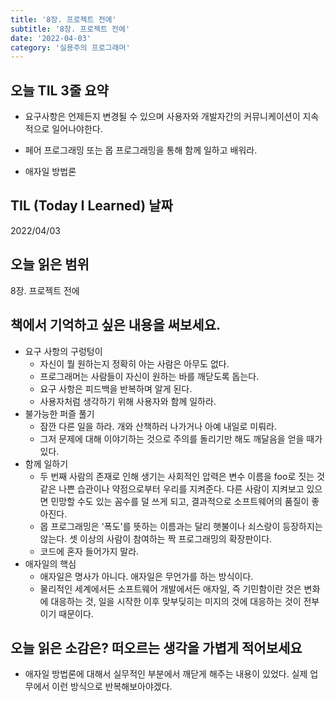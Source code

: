 ```yaml
---
title: '8장. 프로젝트 전에'
subtitle: '8장. 프로젝트 전에'
date: '2022-04-03'
category: '실용주의 프로그래머'
---
```


## 오늘 TIL 3줄 요약

- 요구사항은 언제든지 변경될 수 있으며 사용자와 개발자간의 커뮤니케이션이 지속적으로 일어나야한다.

- 페어 프로그래밍 또는 몹 프로그래밍을 통해 함께 일하고 배워라.

- 애자일 방법론

## TIL (Today I Learned) 날짜

2022/04/03

## 오늘 읽은 범위

8장. 프로젝트 전에

## 책에서 기억하고 싶은 내용을 써보세요.

- 요구 사항의 구렁텅이
  - 자신이 뭘 원하는지 정확히 아는 사람은 아무도 없다.
  - 프로그래머는 사람들이 자신이 원하는 바를 깨닫도록 돕는다.
  - 요구 사항은 피드백을 반복하며 알게 된다.
  - 사용자처럼 생각하기 위해 사용자와 함께 일하라.
- 불가능한 퍼즐 풀기
  - 잠깐 다른 일을 하라. 개와 산책하러 나가거나 아예 내일로 미뤄라.
  - 그저 문제에 대해 이야기하는 것으로 주의를 돌리기만 해도 깨달음을 얻을 때가 있다.
- 함께 일하기
  - 두 번째 사람의 존재로 인해 생기는 사회적인 압력은 변수 이름을 foo로 짓는 것 같은 나쁜 습관이나 약점으로부터 우리를 지켜준다. 다른 사람이 지켜보고 있으면 민망할 수도 있는 꼼수를 덜 쓰게 되고, 결과적으로 소프트웨어의 품질이 좋아진다.
  - 몹 프로그래밍은 '폭도'를 뜻하는 이름과는 달리 햇불이나 쇠스랑이 등장하지는 않는다. 셋 이상의 사람이 참여하는 짝 프로그래밍의 확장판이다.
  - 코드에 혼자 들어가지 말라.
- 애자일의 핵심
  - 애자일은 명사가 아니다. 애자일은 무언가를 하는 방식이다.
  - 물리적인 세계에서든 소프트웨어 개발에서든 애자일, 즉 기민함이란 것은 변화에 대응하는 것, 일을 시작한 이후 맞부딪히는 미지의 것에 대응하는 것이 전부이기 때문이다.

## 오늘 읽은 소감은? 떠오르는 생각을 가볍게 적어보세요

- 애자일 방법론에 대해서 실무적인 부분에서 깨닫게 해주는 내용이 있었다. 실제 업무에서 이런 방식으로 반복해보아야겠다.
